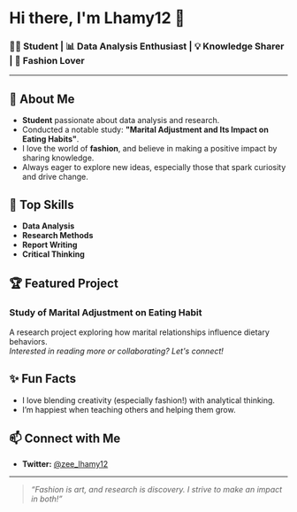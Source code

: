 # Hi there, I'm Lhamy12 👋

### 👩‍🎓 Student | 📊 Data Analysis Enthusiast | 💡 Knowledge Sharer | 👗 Fashion Lover

---

## 🌟 About Me

- **Student** passionate about data analysis and research.
- Conducted a notable study: **"Marital Adjustment and Its Impact on Eating Habits"**.
- I love the world of **fashion**, and believe in making a positive impact by sharing knowledge.
- Always eager to explore new ideas, especially those that spark curiosity and drive change.

## 💼 Top Skills
- **Data Analysis**
- **Research Methods**
- **Report Writing**
- **Critical Thinking**

## 🏆 Featured Project

### Study of Marital Adjustment on Eating Habit
A research project exploring how marital relationships influence dietary behaviors.  
*Interested in reading more or collaborating? Let's connect!*

## ✨ Fun Facts


- I love blending creativity (especially fashion!) with analytical thinking.
- I’m happiest when teaching others and helping them grow.

## 📫 Connect with Me

- **Twitter:** [@zee_lhamy12](https://twitter.com/zee_lhamy12)

---

> *“Fashion is art, and research is discovery. I strive to make an impact in both!”*
